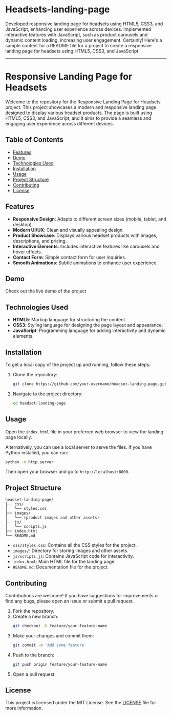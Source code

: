 # Headsets-landing-page
Developed responsive landing page for headsets using HTML5, CSS3, and JavaScript, enhancing user experience across devices. Implemented interactive features with JavaScript, such as product carousels and dynamic content loading, increasing user engagement.
Certainly! Here's a sample content for a README file for a project to create a responsive landing page for headsets using HTML5, CSS3, and JavaScript:

---

# Responsive Landing Page for Headsets

Welcome to the repository for the Responsive Landing Page for Headsets project. This project showcases a modern and responsive landing page designed to display various headset products. The page is built using HTML5, CSS3, and JavaScript, and it aims to provide a seamless and engaging user experience across different devices.

## Table of Contents
- [Features](#features)
- [Demo](#demo)
- [Technologies Used](#technologies-used)
- [Installation](#installation)
- [Usage](#usage)
- [Project Structure](#project-structure)
- [Contributing](#contributing)
- [License](#license)

## Features

- **Responsive Design**: Adapts to different screen sizes (mobile, tablet, and desktop).
- **Modern UI/UX**: Clean and visually appealing design.
- **Product Showcase**: Displays various headset products with images, descriptions, and pricing.
- **Interactive Elements**: Includes interactive features like carousels and hover effects.
- **Contact Form**: Simple contact form for user inquiries.
- **Smooth Animations**: Subtle animations to enhance user experience.

## Demo

Check out the live demo of the project 

## Technologies Used

- **HTML5**: Markup language for structuring the content.
- **CSS3**: Styling language for designing the page layout and appearance.
- **JavaScript**: Programming language for adding interactivity and dynamic elements.

## Installation

To get a local copy of the project up and running, follow these steps:

1. Clone the repository:
   ```bash
   git clone https://github.com/your-username/headset-landing-page.git
   ```
2. Navigate to the project directory:
   ```bash
   cd headset-landing-page
   ```

## Usage

Open the `index.html` file in your preferred web browser to view the landing page locally.

Alternatively, you can use a local server to serve the files. If you have Python installed, you can run:
```bash
python -m http.server
```
Then open your browser and go to `http://localhost:8000`.

## Project Structure

```
headset-landing-page/
├── css/
│   └── styles.css
├── images/
│   └── (product images and other assets)
├── js/
│   └── scripts.js
├── index.html
└── README.md
```

- `css/styles.css`: Contains all the CSS styles for the project.
- `images/`: Directory for storing images and other assets.
- `js/scripts.js`: Contains JavaScript code for interactivity.
- `index.html`: Main HTML file for the landing page.
- `README.md`: Documentation file for the project.

## Contributing

Contributions are welcome! If you have suggestions for improvements or find any bugs, please open an issue or submit a pull request.

1. Fork the repository.
2. Create a new branch:
   ```bash
   git checkout -b feature/your-feature-name
   ```
3. Make your changes and commit them:
   ```bash
   git commit -m 'Add some feature'
   ```
4. Push to the branch:
   ```bash
   git push origin feature/your-feature-name
   ```
5. Open a pull request.

## License

This project is licensed under the MIT License. See the [LICENSE](LICENSE) file for more information.
